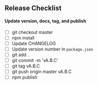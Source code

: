 ## Release Checklist

#### Update version, docs, tag, and publish
- [ ] git checkout master
- [ ] npm install
- [ ] Update CHANGELOG
- [ ] Update version number in `package.json`
- [ ] git add .
- [ ] git commit -m 'vA.B.C'
- [ ] git tag vA.B.C
- [ ] git push origin master vA.B.C
- [ ] npm publish
